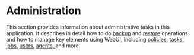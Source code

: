 # Administration

This section provides information about administrative tasks in this application. It describes in detail how to do [backup](https://app.gitbook.com/@storware/s/kodo-for-cloud-office365/~/drafts/-MAWwMuu2uq6CjweVK0b/administration/data-backup) and [restore](https://app.gitbook.com/@storware/s/kodo-for-cloud-office365/~/drafts/-MAWwMuu2uq6CjweVK0b/administration/data-restore) operations and how to manage key elements using WebUI, including [policies](https://app.gitbook.com/@storware/s/kodo-for-cloud-office365/~/drafts/-MAWwMuu2uq6CjweVK0b/administration/policies), [tasks](https://app.gitbook.com/@storware/s/kodo-for-cloud-office365/~/drafts/-MAWwMuu2uq6CjweVK0b/administration/tasks), [jobs](https://app.gitbook.com/@storware/s/kodo-for-cloud-office365/~/drafts/-MAWwMuu2uq6CjweVK0b/administration/jobs), [users](https://app.gitbook.com/@storware/s/kodo-for-cloud-office365/~/drafts/-MAWwMuu2uq6CjweVK0b/administration/users), [agents, ](cloud-agent.md)and more.













